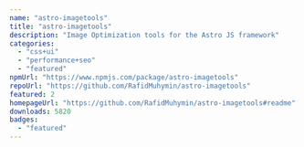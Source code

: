 ```yaml
---
name: "astro-imagetools"
title: "astro-imagetools"
description: "Image Optimization tools for the Astro JS framework"
categories:
  - "css+ui"
  - "performance+seo"
  - "featured"
npmUrl: "https://www.npmjs.com/package/astro-imagetools"
repoUrl: "https://github.com/RafidMuhymin/astro-imagetools"
featured: 2
homepageUrl: "https://github.com/RafidMuhymin/astro-imagetools#readme"
downloads: 5820
badges:
  - "featured"
---
```

